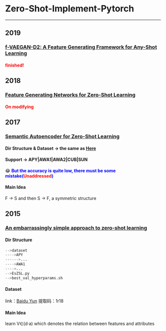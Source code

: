 # Zero-Shot-Implement-Pytorch
------
## 2019
###  [f-VAEGAN-D2: A Feature Generating Framework for Any-Shot Learning](https://github.com/DingjieFu/Zero-Shot-Implement-Pytorch/tree/main/f-VAEGAN)
#### <font color=red>finished!</font>
## 2018
###  [Feature Generating Networks for Zero-Shot Learning](https://github.com/DingjieFu/Zero-Shot-Implement-Pytorch/tree/main/FGN)
#### <font color=red>On modifying</font>
## 2017
###  [Semantic Autoencoder for Zero-Shot Learning](https://github.com/DingjieFu/Zero-Shot-Implement-Pytorch/tree/main/SAE)
#### Dir Structure & Dataset -> the same as [Here](https://github.com/DingjieFu/Zero-Shot-Implement-Pytorch/tree/main/EsZSL)
#### Support -> APY|AWA1|AWA2|CUB|SUN 
:joy: **<font color=blue>But the accuracy is quite low, there must be some mistake(<font color=red>Unaddressed</font>)</font>**
#### Main Idea
F -> S and then S -> F, a symmetric structure
## 2015
###  [An embarrassingly simple approach to zero-shot learning](https://github.com/DingjieFu/Zero-Shot-Implement-Pytorch/tree/main/EsZSL)
#### Dir Structure
```python
-->dataset
---->APY
------>...
---->AWA1
---->...
-->EsZSL.py
-->best_val_hyperparams.sh
```
#### Dataset
link：[Baidu Yun](https://pan.baidu.com/s/1SVtMxKArCG6XHaqpNJGuDQ) 提取码：1r18
#### Main Idea
learn V∈(d·a) which denotes the relation between features and attributes
